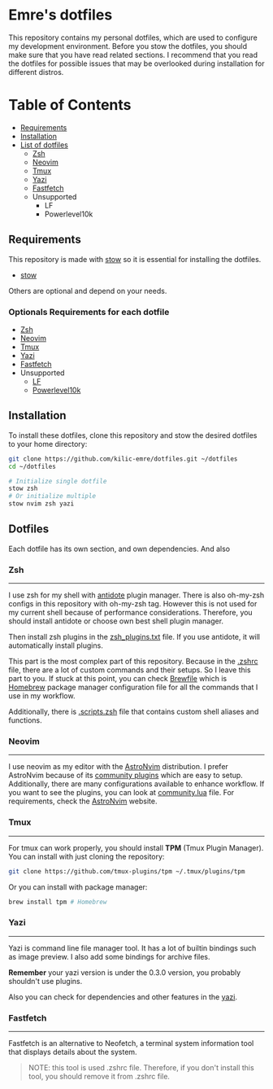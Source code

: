 # Emre's dotfiles

This repository contains my personal dotfiles, which are used to configure my development environment. Before you stow the dotfiles, you should make sure that you have read related sections. I recommend that you read the dotfiles for possible issues that may be overlooked during installation for different distros.

# Table of Contents

- [Requirements](#requirements)
- [Installation](#installation)
- [List of dotfiles](#dotfiles)
  - [Zsh](#zsh)
  - [Neovim](#neovim)
  - [Tmux](#tmux)
  - [Yazi](#yazi)
  - [Fastfetch](#fastfetch)
  - Unsupported
    - LF
    - Powerlevel10k

## Requirements

This repository is made with [stow](https://github.com/vasi/stow) so it is essential for installing the dotfiles.

- [stow](https://github.com/vasi/stow)

Others are optional and depend on your needs.


### Optionals Requirements for each dotfile

- [Zsh](https://www.zsh.org/)
- [Neovim](https://github.com/neovim/neovim)
- [Tmux](https://github.com/tmux/tmux)
- [Yazi](https://github.com/sxyazi/yazi)
- [Fastfetch](https://github.com/fastfetch-cli/fastfetch)
- Unsupported
  - [LF](https://github.com/gokcehan/lf)
  - [Powerlevel10k](https://github.com/romkatv/powerlevel10k)


## Installation

To install these dotfiles, clone this repository and stow the desired dotfiles to your home directory:

```bash
git clone https://github.com/kilic-emre/dotfiles.git ~/dotfiles
cd ~/dotfiles

# Initialize single dotfile
stow zsh
# Or initialize multiple
stow nvim zsh yazi
```

## Dotfiles

Each dotfile has its own section, and own dependencies. And also 

### Zsh
---

I use zsh for my shell with [antidote](https://github.com/mattmc3/antidote) plugin manager. There is also oh-my-zsh configs in this repository with oh-my-zsh tag. However this is not used for my current shell because of performance considerations. Therefore, you should install antidote or choose own best shell plugin manager.

Then install zsh plugins in the [zsh_plugins.txt](./zsh/.zsh_plugins.txt) file. If you use antidote, it will automatically install plugins.

This part is the most complex part of this repository. Because in the [.zshrc](./zsh/.zshrc) file, there are a lot of custom commands and their setups. So I leave this part to you. If stuck at this point, you can check [Brewfile](./Brewfile) which is [Homebrew](https://brew.sh/) package manager configuration file for all the commands that I use in my workflow.

Additionally, there is [.scripts.zsh](./zsh/.scripts.zsh) file that contains custom shell aliases and functions.

### Neovim
---

I use neovim as my editor with the [AstroNvim](https://astronvim.com/) distribution. I prefer AstroNvim because of its [community plugins](https://github.com/AstroNvim/AstroCommunity) which are easy to setup. Additionally, there are many configurations available to enhance workflow. If you want to see the plugins, you can look at [community.lua](./nvim/.config/nvim/lua/community.lua) file. For requirements, check the [AstroNvim](https://astronvim.com/) website.


### Tmux
---

For tmux can work properly, you should install **TPM** (Tmux Plugin Manager).
You can install with just cloning the repository:

``` bash
git clone https://github.com/tmux-plugins/tpm ~/.tmux/plugins/tpm
```

Or you can install with package manager:
``` bash
brew install tpm # Homebrew
```

### Yazi
---

Yazi is command line file manager tool. It has a lot of builtin bindings such as image preview. I also add some bindings for archive files.

**Remember** your yazi version is under the 0.3.0 version,  you probably shouldn't use plugins.


Also you can check for dependencies and other features in the [yazi](https://yazi-rs.github.io/docs/installation).


### Fastfetch
---

Fastfetch is an alternative to Neofetch, a terminal system information tool that displays details about the system.

> NOTE: this tool is used .zshrc file. Therefore, if you don't install this tool, you should remove it from .zshrc file.
